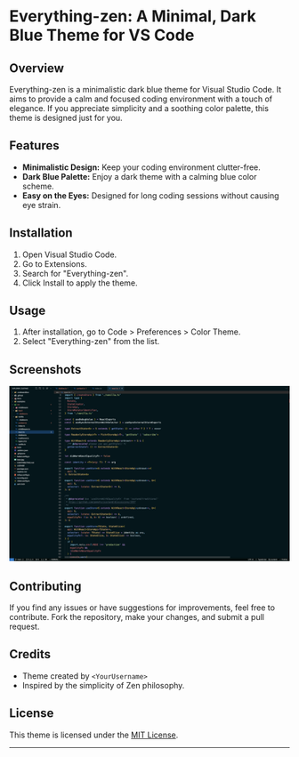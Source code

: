 # Everything-zen: A Minimal, Dark Blue Theme for VS Code

## Overview

Everything-zen is a minimalistic dark blue theme for Visual Studio Code. It aims to provide a calm and focused coding environment with a touch of elegance. If you appreciate simplicity and a soothing color palette, this theme is designed just for you.

## Features

- **Minimalistic Design:** Keep your coding environment clutter-free.
- **Dark Blue Palette:** Enjoy a dark theme with a calming blue color scheme.
- **Easy on the Eyes:** Designed for long coding sessions without causing eye strain.

## Installation

1. Open Visual Studio Code.
2. Go to Extensions.
3. Search for "Everything-zen".
4. Click Install to apply the theme.

## Usage

1. After installation, go to Code > Preferences > Color Theme.
2. Select "Everything-zen" from the list.

## Screenshots

![Everything-zen Theme](screenshot.png)

## Contributing

If you find any issues or have suggestions for improvements, feel free to contribute. Fork the repository, make your changes, and submit a pull request.

## Credits

- Theme created by `<YourUsername>`
- Inspired by the simplicity of Zen philosophy.

## License

This theme is licensed under the [MIT License](LICENSE).

---
